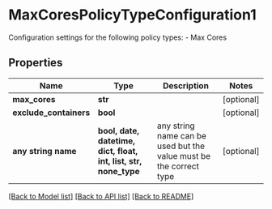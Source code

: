 # MaxCoresPolicyTypeConfiguration1

Configuration settings for the following policy types: - Max Cores 

## Properties
Name | Type | Description | Notes
------------ | ------------- | ------------- | -------------
**max_cores** | **str** |  | [optional] 
**exclude_containers** | **bool** |  | [optional] 
**any string name** | **bool, date, datetime, dict, float, int, list, str, none_type** | any string name can be used but the value must be the correct type | [optional]

[[Back to Model list]](../README.md#documentation-for-models) [[Back to API list]](../README.md#documentation-for-api-endpoints) [[Back to README]](../README.md)


